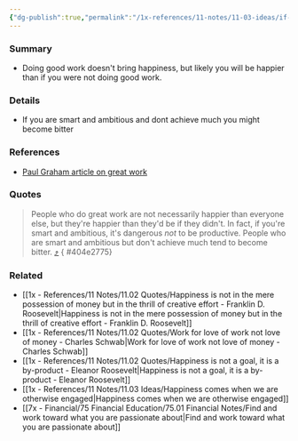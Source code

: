 ```yaml
---
{"dg-publish":true,"permalink":"/1x-references/11-notes/11-03-ideas/if-you-are-smart-its-dangerous-not-to-be-productive/","title":"If you are smart, its dangerous not to be productive","created":"2024-10-13T08:36:51.766+03:00","updated":"2024-10-13T09:09:22.543+03:00"}
---
```



### Summary
- Doing good work doesn't bring happiness, but likely you will be happier than if you were not doing good work.

### Details
- If you are smart and ambitious and dont achieve much you might become bitter

### References
- [Paul Graham article on great work](https://www.paulgraham.com/greatwork.html)

### Quotes
> People who do great work are not necessarily happier than everyone else, but they're happier than they'd be if they didn't. In fact, if you're smart and ambitious, it's dangerous _not_ to be productive. People who are smart and ambitious but don't achieve much tend to become bitter. [⤴️](https://omnivore.app/me/how-to-do-great-work-190c6c53ae0#404e2775-e9c5-4b99-8c16-1706cfb0447d) 
{ #404e2775}


### Related
- [[1x - References/11 Notes/11.02 Quotes/Happiness is not in the mere possession of money but in the thrill of creative effort - Franklin D. Roosevelt\|Happiness is not in the mere possession of money but in the thrill of creative effort - Franklin D. Roosevelt]]
- [[1x - References/11 Notes/11.02 Quotes/Work for love of work not love of money - Charles Schwab\|Work for love of work not love of money - Charles Schwab]]
- [[1x - References/11 Notes/11.02 Quotes/Happiness is not a goal, it is a by-product - Eleanor Roosevelt\|Happiness is not a goal, it is a by-product - Eleanor Roosevelt]]
- [[1x - References/11 Notes/11.03 Ideas/Happiness comes when we are otherwise engaged\|Happiness comes when we are otherwise engaged]]
- [[7x - Financial/75 Financial Education/75.01 Financial Notes/Find and work toward what you are passionate about\|Find and work toward what you are passionate about]]